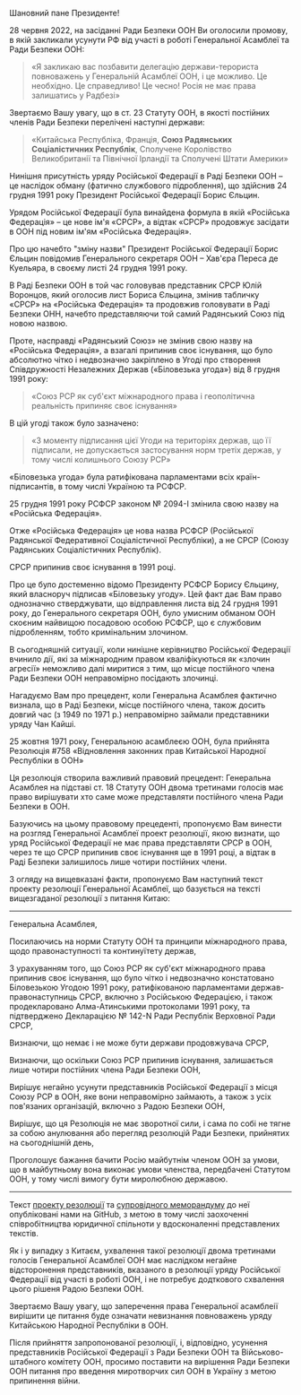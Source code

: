 Шановний пане Президенте!

28 червня 2022, на засіданні Ради Безпеки ООН Ви оголосили промову, в якій закликали усунути РФ від участі в роботі Генеральної Асамблеї та Ради Безпеки ООН:

> «Я закликаю вас позбавити делегацію держави-терориста повноважень у Генеральній Асамблеї ООН, і це можливо. Це необхідно. Це справедливо! Це чесно! Росія не має права залишатись у Радбезі» 

Звертаємо Вашу увагу, що в ст. 23 Статуту ООН, в якості постійних членів Ради Безпеки перелічені наступні держави:

> «Китайська Республіка, Франція, **Союз Радянських Соціалістичних Республік**, Сполучене Королівство Великобританії та Північної Ірландії та Сполучені Штати Америки» 

Нинішня присутність уряду Російської Федерації в Раді Безпеки ООН – це наслідок обману (фатично службового підроблення), що здійснив 24 грудня 1991 року Президент Російської Федерації Борис Єльцин. 

Урядом Російської Федерації була винайдена формула в якій «Російська Федерація» – це нове ім'я «СРСР», а відтак «СРСР» продовжує засідати в ООН під новим ім'ям «Російська Федерація». 

Про цю начебто "зміну назви" Президент Російської Федерації Борис Єльцин повідомив Генерального секретаря ООН – Хав'єра Переса де Куельяра, в своєму листі 24 грудня 1991 року.

В Раді Безпеки ООН в той час головував представник СРСР Юлій Воронцов, який оголосив лист Бориса Єльцина, змінив табличку «СРСР» на «Російська Федерація» та продовжив головувати в Раді Безпеки ОНН, начебто представляючи той самий Радянський Союз під новою назвою. 

Проте, насправді «Радянський Союз» не змінив свою назву на «Російська Федерація», а взагалі припинив своє існування, що було абсолютно чітко і недвозначно закріплено в Угоді про створення Співдружності Незалежних Держав («Біловезька угода») від 8 грудня 1991 року:

> «Союз РСР як суб'єкт міжнародного права і геополітична реальність припиняє своє існування» 

В цій угоді також було зазначено: 

> «З моменту  підписання цієї Угоди на територіях держав, що її підписали, не допускається застосування норм третіх держав, у тому числі колишнього Союзу РСР» 

«Біловезька угода» була ратифікована парламентами всіх країн-підписантів, в тому числі Україною та РСФСР. 

25 грудня 1991 року РСФСР законом № 2094-I змінила свою назву на «Російська Федерація». 

Отже «Російська Федерація» це нова назва РСФСР (Російської Радянської Федеративної Соціалістичної Республіки), а не СРСР (Союзу Радянських Соціалістичних Республік). 

СРСР припинив своє існування в 1991 році.

Про це було достеменно відомо Президенту РСФСР Борису Єльцину, який власноруч підписав «Біловезьку угоду». 
Цей факт дає Вам право однозначно стверджувати, що відправлення листа від 24 грудня 1991 року,  до Генерального секретаря ООН, було умисним обманом ООН скоєним найвищою посадовою особою РСФСР, що є службовим підробленням, тобто кримінальним злочином. 

В сьогодняшній ситуації, коли нинішне керівництво Російської Федерації вчинило дії, які за міжнародним правом кваліфікуються як «злочин агресії» неможливо далі миритися з тим, що місце постійного члена Ради Безпеки ООН неправомірно посідають злочинці. 

Нагадуємо Вам про прецедент, коли Генеральна Асамблея фактично визнала, що в Раді Безпеки, місце постійного члена, також досить довгий час (з 1949 по 1971 р.) неправомірно займали представники уряду Чан Кайші. 

25 жовтня 1971 року, Генеральною асамблеєю ООН, була прийнята Резолюція #758 «Відновлення законних прав Китайської Народної Республіки в ООН»

Ця резолюція створила важливий правовий прецедент: 
Генеральна Асамблея на підставі ст. 18 Статуту ООН двома третинами голосів має право вирішувати хто саме може представляти постійного члена Ради Безпеки в ООН.

Базуючись на цьому правовому прецеденті, пропонуємо Вам винести на розгляд Генеральної Асамблеї проект резолюції, якою визнати, що уряд Російської Федерації не має права представляти СРСР в ООН, через те що СРСР припинив своє існування ще в 1991 році, а відтак в Раді Безпеки залишилось лише чотири постійних члени.

З огляду на вищевказані факти, пропонуємо Вам наступний текст проекту резолюції Генеральної Асамблеї, що базується на тексті вищезгаданої резолюції з питання Китаю: 

--------------------------
Генеральна Асамблея, 

Посилаючись на норми Статуту ООН та принципи міжнародного права, щодо правонаступності та континуїтету держав, 

З урахуванням того, що Союз РСР як суб'єкт міжнародного права припинив своє існування, що було чітко і недвозначно констатовано Біловезькою Угодою 1991 року, ратифікованою парламентами держав-правонаступниць СРСР, включно з Російською Федерацією, і також продекларовано Алма-Атинськими протоколами 1991 року, та підтверджено Декларацією № 142-N Ради Республік Верховної Ради СРСР, 

Визнаючи, що немає і не може бути держави продовжувача СРСР, 

Визнаючи, що оскільки Союз РСР припинив існування, залишається лише чотири постійних члена Ради Безпеки ООН,

Вирішує негайно усунути представників Російської Федерації з місця Союзу РСР в ООН, яке вони неправомірно займають, а також з усіх пов'язаних організацій, включно з Радою Безпеки ООН, 

Вирішує, що ця Резолюція не має зворотної сили, і сама по собі не тягне за собою анулювання або перегляд резолюцій Ради Безпеки, прийнятих на сьогоднішній день, 

Проголошує бажання бачити Росію майбутнім членом ООН за умови, що в майбутньому вона виконає умови членства, передбачені Статутом ООН, у тому числі вимогу бути миролюбною державою.

--------------------------

Текст [проекту резолюції](https://github.com/ageyev/un-su/blob/main/GA_Resolution.md) та [супровідного меморандуму](https://github.com/ageyev/un-su/blob/main/Explanatory_memorandum.md) до неї опубліковані нами на GitHub, з метою в тому числі заохоченні співробітництва юридичної спільноти у вдосконаленні представлених текстів. 

Як і у випадку з Китаєм, ухвалення такої резолюції двома третинами голосів Генеральної Асамблеї ООН має наслідком негайне відсторонення представників, вказаного в резолюції уряду Російської Федерації від участі в роботі ООН, і не потребує додткового схвалення цього рішеня Радою Безпеки ООН. 

Звертаємо Вашу увагу, що заперечення права Генеральної асамблеії вирішити це питання буде означати невизнання повноважень уряду Китайською Народної Республіки в ООН. 

Після прийняття запропонованої резолюції, і, відповідно, усунення представників Російської Федерації з Ради Безпеки ООН та Військово-штабного комітету ООН, просимо поставити на вирішення Ради Безпеки ООН питання про введення миротворчих сил ООН в Україну з метою припинення війни.